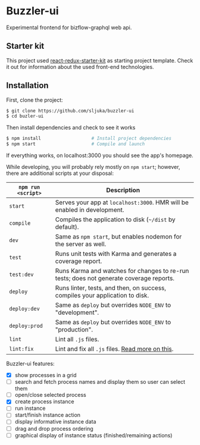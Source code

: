 # Buzzler-ui

Experimental frontend for bizflow-graphql web api.

## Starter kit

This project used [react-redux-starter-kit](https://github.com/davezuko/react-redux-starter-kit) as starting project template. Check it out for information about the used front-end technologies.

## Installation

First, clone the project:

```bash
$ git clone https://github.com/sljuka/buzzler-ui
$ cd buzler-ui
```

Then install dependencies and check to see it works

```bash
$ npm install                   # Install project dependencies
$ npm start                     # Compile and launch
```

If everything works, on localhost:3000 you should see the app's homepage.

While developing, you will probably rely mostly on `npm start`; however, there are additional scripts at your disposal:

|`npm run <script>`|Description|
|------------------|-----------|
|`start`|Serves your app at `localhost:3000`. HMR will be enabled in development.|
|`compile`|Compiles the application to disk (`~/dist` by default).|
|`dev`|Same as `npm start`, but enables nodemon for the server as well.|
|`test`|Runs unit tests with Karma and generates a coverage report.|
|`test:dev`|Runs Karma and watches for changes to re-run tests; does not generate coverage reports.|
|`deploy`|Runs linter, tests, and then, on success, compiles your application to disk.|
|`deploy:dev`|Same as `deploy` but overrides `NODE_ENV` to "development".|
|`deploy:prod`|Same as `deploy` but overrides `NODE_ENV` to "production".|
|`lint`|Lint all `.js` files.|
|`lint:fix`|Lint and fix all `.js` files. [Read more on this](http://eslint.org/docs/user-guide/command-line-interface.html#fix).|

Buzzler-ui features:
- [x] show processes in a grid
- [ ] search and fetch process names and display them so user can select them
- [ ] open/close selected process
- [x] create process instance
- [ ] run instance
- [ ] start/finish instance action
- [ ] display informative instance data
- [ ] drag and drop process ordering
- [ ] graphical display of instance status (finished/remaining actions)
